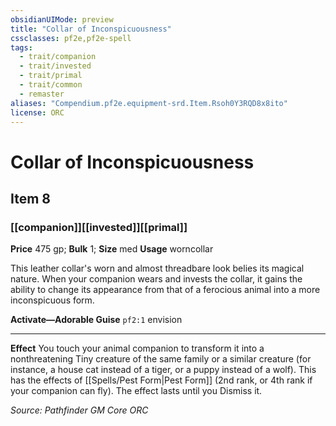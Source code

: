```yaml
---
obsidianUIMode: preview
title: "Collar of Inconspicuousness"
cssclasses: pf2e,pf2e-spell
tags:
  - trait/companion
  - trait/invested
  - trait/primal
  - trait/common
  - remaster
aliases: "Compendium.pf2e.equipment-srd.Item.Rsoh0Y3RQD8x8ito"
license: ORC
---
```

# Collar of Inconspicuousness
## Item 8
### [[companion]][[invested]][[primal]]


**Price** 475 gp; 
**Bulk** 1; **Size** med
**Usage** worncollar

This leather collar's worn and almost threadbare look belies its magical nature. When your companion wears and invests the collar, it gains the ability to change its appearance from that of a ferocious animal into a more inconspicuous form.

**Activate—Adorable Guise** `pf2:1` envision

* * *

**Effect** You touch your animal companion to transform it into a nonthreatening Tiny creature of the same family or a similar creature (for instance, a house cat instead of a tiger, or a puppy instead of a wolf). This has the effects of [[Spells/Pest Form|Pest Form]] (2nd rank, or 4th rank if your companion can fly). The effect lasts until you Dismiss it.

*Source: Pathfinder GM Core*
*ORC*
